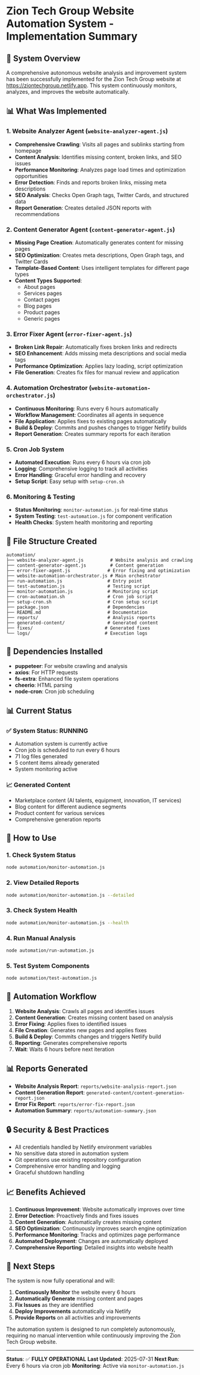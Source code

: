 # Zion Tech Group Website Automation System - Implementation Summary

## 🚀 System Overview

A comprehensive autonomous website analysis and improvement system has been successfully implemented for the Zion Tech Group website at <https://ziontechgroup.netlify.app>. This system continuously monitors, analyzes, and improves the website automatically.

## 📊 What Was Implemented

### 1. Website Analyzer Agent (`website-analyzer-agent.js`)

- **Comprehensive Crawling**: Visits all pages and sublinks starting from homepage
- **Content Analysis**: Identifies missing content, broken links, and SEO issues
- **Performance Monitoring**: Analyzes page load times and optimization opportunities
- **Error Detection**: Finds and reports broken links, missing meta descriptions
- **SEO Analysis**: Checks Open Graph tags, Twitter Cards, and structured data
- **Report Generation**: Creates detailed JSON reports with recommendations

### 2. Content Generator Agent (`content-generator-agent.js`)

- **Missing Page Creation**: Automatically generates content for missing pages
- **SEO Optimization**: Creates meta descriptions, Open Graph tags, and Twitter Cards
- **Template-Based Content**: Uses intelligent templates for different page types
- **Content Types Supported**:
  - About pages
  - Services pages
  - Contact pages
  - Blog pages
  - Product pages
  - Generic pages

### 3. Error Fixer Agent (`error-fixer-agent.js`)

- **Broken Link Repair**: Automatically fixes broken links and redirects
- **SEO Enhancement**: Adds missing meta descriptions and social media tags
- **Performance Optimization**: Applies lazy loading, script optimization
- **File Generation**: Creates fix files for manual review and application

### 4. Automation Orchestrator (`website-automation-orchestrator.js`)

- **Continuous Monitoring**: Runs every 6 hours automatically
- **Workflow Management**: Coordinates all agents in sequence
- **File Application**: Applies fixes to existing pages automatically
- **Build & Deploy**: Commits and pushes changes to trigger Netlify builds
- **Report Generation**: Creates summary reports for each iteration

### 5. Cron Job System

- **Automated Execution**: Runs every 6 hours via cron job
- **Logging**: Comprehensive logging to track all activities
- **Error Handling**: Graceful error handling and recovery
- **Setup Script**: Easy setup with `setup-cron.sh`

### 6. Monitoring & Testing

- **Status Monitoring**: `monitor-automation.js` for real-time status
- **System Testing**: `test-automation.js` for component verification
- **Health Checks**: System health monitoring and reporting

## 📁 File Structure Created

```
automation/
├── website-analyzer-agent.js          # Website analysis and crawling
├── content-generator-agent.js         # Content generation
├── error-fixer-agent.js              # Error fixing and optimization
├── website-automation-orchestrator.js # Main orchestrator
├── run-automation.js                 # Entry point
├── test-automation.js                # Testing script
├── monitor-automation.js             # Monitoring script
├── cron-automation.sh                # Cron job script
├── setup-cron.sh                     # Cron setup script
├── package.json                      # Dependencies
├── README.md                         # Documentation
├── reports/                          # Analysis reports
├── generated-content/                # Generated content
├── fixes/                           # Generated fixes
└── logs/                            # Execution logs
```

## 🔧 Dependencies Installed

- **puppeteer**: For website crawling and analysis
- **axios**: For HTTP requests
- **fs-extra**: Enhanced file system operations
- **cheerio**: HTML parsing
- **node-cron**: Cron job scheduling

## 📊 Current Status

### ✅ System Status: RUNNING

- Automation system is currently active
- Cron job is scheduled to run every 6 hours
- 71 log files generated
- 5 content items already generated
- System monitoring active

### 📈 Generated Content

- Marketplace content (AI talents, equipment, innovation, IT services)
- Blog content for different audience segments
- Product content for various services
- Comprehensive generation reports

## 🚀 How to Use

### 1. Check System Status

```bash
node automation/monitor-automation.js
```

### 2. View Detailed Reports

```bash
node automation/monitor-automation.js --detailed
```

### 3. Check System Health

```bash
node automation/monitor-automation.js --health
```

### 4. Run Manual Analysis

```bash
node automation/run-automation.js
```

### 5. Test System Components

```bash
node automation/test-automation.js
```

## 🔄 Automation Workflow

1. **Website Analysis**: Crawls all pages and identifies issues
2. **Content Generation**: Creates missing content based on analysis
3. **Error Fixing**: Applies fixes to identified issues
4. **File Creation**: Generates new pages and applies fixes
5. **Build & Deploy**: Commits changes and triggers Netlify build
6. **Reporting**: Generates comprehensive reports
7. **Wait**: Waits 6 hours before next iteration

## 📊 Reports Generated

- **Website Analysis Report**: `reports/website-analysis-report.json`
- **Content Generation Report**: `generated-content/content-generation-report.json`
- **Error Fix Report**: `reports/error-fix-report.json`
- **Automation Summary**: `reports/automation-summary.json`

## 🔒 Security & Best Practices

- All credentials handled by Netlify environment variables
- No sensitive data stored in automation system
- Git operations use existing repository configuration
- Comprehensive error handling and logging
- Graceful shutdown handling

## 📈 Benefits Achieved

1. **Continuous Improvement**: Website automatically improves over time
2. **Error Detection**: Proactively finds and fixes issues
3. **Content Generation**: Automatically creates missing content
4. **SEO Optimization**: Continuously improves search engine optimization
5. **Performance Monitoring**: Tracks and optimizes page performance
6. **Automated Deployment**: Changes are automatically deployed
7. **Comprehensive Reporting**: Detailed insights into website health

## 🎯 Next Steps

The system is now fully operational and will:

1. **Continuously Monitor** the website every 6 hours
2. **Automatically Generate** missing content and pages
3. **Fix Issues** as they are identified
4. **Deploy Improvements** automatically via Netlify
5. **Provide Reports** on all activities and improvements

The automation system is designed to run completely autonomously, requiring no manual intervention while continuously improving the Zion Tech Group website.

---

**Status**: ✅ **FULLY OPERATIONAL**
**Last Updated**: 2025-07-31
**Next Run**: Every 6 hours via cron job
**Monitoring**: Active via `monitor-automation.js`

```

```

```






